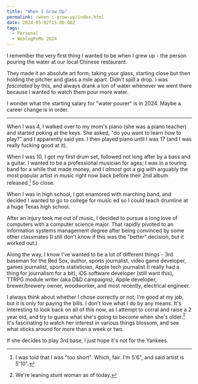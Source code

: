 ```yaml
---
title: "When I Grow Up"
permalink: /when-i-grow-up/index.html
date: 2024-05-02T15:00:00Z
tags: 
  - Personal
  - WeblogPoMo 2024
---
```


I remember the very first thing I wanted to be when I grew up - the person pouring the water at our local Chinese restaurant.

They made it an absolute art form; taking your glass, starting close but then holding the pitcher and glass a mile apart. Didn't spill a drop. I was _fascinated_ by this, and always drank a ton of water whenever we went there because I wanted to watch them pour more water.

I wonder what the starting salary for "water pourer" is in 2024. Maybe a career change is in order.

---

When I was 4, I walked over to my mom's piano (she was a piano teacher) and started poking at the keys. She asked, "do you want to learn how to play?" and I apparently said yes. I then played piano until I was 17 (and I was really fucking good at it).

When I was 10, I got my first drum set, followed not long after by a bass and a guitar. I wanted to be a professional musician for ages; I was in a touring band for a while that made money, and I _almost_ got a gig with arguably the most popular artist in music right now back before their 2nd album released.[^1] So close.

[^1]: I was told that I was "too short". Which, fair. I'm 5'6", and said artist is 5'10".

When I was in high school, I got enamored with marching band, and decided I wanted to go to college for music ed so I could teach drumline at a huge Texas high school.

After an injury took me out of music, I decided to pursue a long love of computers with a computer science major. That rapidly pivoted to an information systems management degree after being convinced by some other classmates (I still don't know if this was the "better" decision, but it worked out.)

Along the way, I know I've wanted to be a lot of different things - 3rd baseman for the Red Sox, author, sports journalist, video game developer, games journalist, sports statistician, Apple tech journalist (I really had a thing for journalism for a bit), iOS software developer (still want this), TTRPG module writer (aka D&D campaigns), Apple developer, brewer/brewery owner, woodworker, and most recently, electrical engineer.

I always think about whether I chose correctly or not; I'm good at my job, but it is only for paying the bills. I don't love what I do by any means. It's interesting to look back on all of this now, as I attempt to corral and raise a 2 year old, and try to guess what she's going to become when she's older.[^2] It's fascinating to watch her interest in various things blossom, and see what sticks around for more than a week or two.

[^2]: We're leaning stunt woman as of today.

If she decides to play 3rd base, I just hope it's not for the Yankees.
